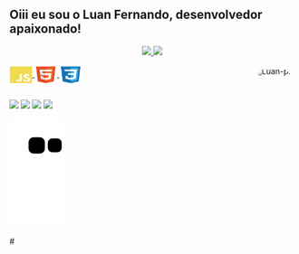 ## Oiii eu sou o Luan Fernando, desenvolvedor apaixonado!
<div align="center">
  <a href="https://github.com/luanmaindev">
  <img height="180em" src="https://github-readme-stats.vercel.app/api?username=luanmaindev&show_icons=true&theme=tokyonight&include_all_commits=true&count_private=true"/>
  <img height="180em" src="https://github-readme-stats.vercel.app/api/top-langs/?username=luanmaindev&layout=compact&langs_count=7&theme=tokyonight"/>
</div>
<div style="display: inline_block"><br>
  <img align="center" alt="Luan-Js" height="30" width="40" src="https://raw.githubusercontent.com/devicons/devicon/master/icons/javascript/javascript-plain.svg">
  <img align="center" alt="Luan-HTML" height="30" width="40" src="https://raw.githubusercontent.com/devicons/devicon/master/icons/html5/html5-original.svg">
  <img align="center" alt="Luan-CSS" height="30" width="40" src="https://raw.githubusercontent.com/devicons/devicon/master/icons/css3/css3-original.svg">
  <img align="right" alt="Luan-pic" height="150" style="border-radius:50px;" src="https://media2.giphy.com/media/lv9hJHsMSLMYRnDgls/giphy.gif?cid=790b7611mytlrf0cepqhdjus1iber5qa9xsap57nlkkrj1zb&rid=giphy.gif&ct=s">
</div>
  
  ##
 
<div> 
  <a href="https://instagram.com/luan_ssk" target="_blank"><img src="https://img.shields.io/badge/-Instagram-%23E4405F?style=for-the-badge&logo=instagram&logoColor=white" target="_blank"></a>
 <a href="https://discord.gg" target="_blank"><img src="https://img.shields.io/badge/Discord-7289DA?style=for-the-badge&logo=discord&logoColor=white" target="_blank"></a> 
  <a href = "mailto:luanmaindev@gmail.com"><img src="https://img.shields.io/badge/-Gmail-%23333?style=for-the-badge&logo=gmail&logoColor=white" target="_blank"></a>
  <a href="https://www.linkedin.com/" target="_blank"><img src="https://img.shields.io/badge/-LinkedIn-%230077B5?style=for-the-badge&logo=linkedin&logoColor=white" target="_blank"></a> 
 
  ![Snake animation](https://github.com/rafaballerini/rafaballerini/blob/output/github-contribution-grid-snake.svg)
 
</div>
#
